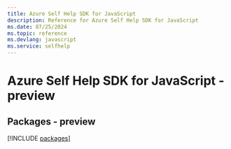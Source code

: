 ```yaml
---
title: Azure Self Help SDK for JavaScript
description: Reference for Azure Self Help SDK for JavaScript
ms.date: 07/25/2024
ms.topic: reference
ms.devlang: javascript
ms.service: selfhelp
---
```

# Azure Self Help SDK for JavaScript - preview
## Packages - preview
[!INCLUDE [packages](self-help-index.md)]